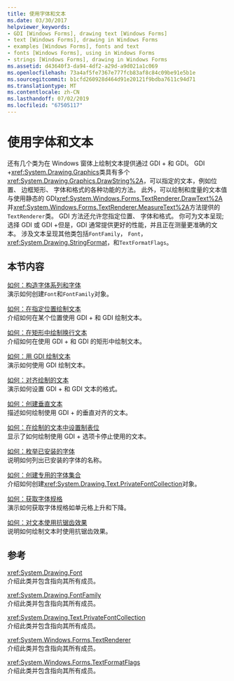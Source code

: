 ```yaml
---
title: 使用字体和文本
ms.date: 03/30/2017
helpviewer_keywords:
- GDI [Windows Forms], drawing text [Windows Forms]
- text [Windows Forms], drawing in Windows Forms
- examples [Windows Forms], fonts and text
- fonts [Windows Forms], using in Windows Forms
- strings [Windows Forms], drawing in Windows Forms
ms.assetid: d43640f3-da94-4df2-a29d-a9d021a1c069
ms.openlocfilehash: 73a4af5fe7367e777fcb83af8c84c09be91e5b1e
ms.sourcegitcommit: b1cfd260928d464d91e20121f9bdba7611c94d71
ms.translationtype: MT
ms.contentlocale: zh-CN
ms.lasthandoff: 07/02/2019
ms.locfileid: "67505117"
---
```

# <a name="using-fonts-and-text"></a>使用字体和文本
还有几个类为在 Windows 窗体上绘制文本提供通过 GDI + 和 GDI。 GDI +<xref:System.Drawing.Graphics>类具有多个<xref:System.Drawing.Graphics.DrawString%2A>，可以指定的文本，例如位置、 边框矩形、 字体和格式的各种功能的方法。 此外，可以绘制和度量的文本值与使用静态的 GDI<xref:System.Windows.Forms.TextRenderer.DrawText%2A>并<xref:System.Windows.Forms.TextRenderer.MeasureText%2A>方法提供的`TextRenderer`类。 GDI 方法还允许您指定位置、 字体和格式。 你可为文本呈现; 选择 GDI 或 GDI +但是，GDI 通常提供更好的性能，并且正在测量更准确的文本。 涉及文本呈现其他类包括`FontFamily`， `Font`， <xref:System.Drawing.StringFormat>，和`TextFormatFlags`。  
  
## <a name="in-this-section"></a>本节内容  
 [如何：构造字体系列和字体](how-to-construct-font-families-and-fonts.md)  
 演示如何创建`Font`和`FontFamily`对象。  
  
 [如何：在指定位置绘制文本](how-to-draw-text-at-a-specified-location.md)  
 介绍如何在某个位置使用 GDI + 和 GDI 绘制文本。  
  
 [如何：在矩形中绘制换行文本](how-to-draw-wrapped-text-in-a-rectangle.md)  
 介绍如何在使用 GDI + 和 GDI 的矩形中绘制文本。  
  
 [如何：用 GDI 绘制文本](how-to-draw-text-with-gdi.md)  
 演示如何使用 GDI 绘制文本。  
  
 [如何：对齐绘制的文本](how-to-align-drawn-text.md)  
 演示如何设置 GDI + 和 GDI 文本的格式。  
  
 [如何：创建垂直文本](how-to-create-vertical-text.md)  
 描述如何绘制使用 GDI + 的垂直对齐的文本。  
  
 [如何：在绘制的文本中设置制表位](how-to-set-tab-stops-in-drawn-text.md)  
 显示了如何绘制使用 GDI + 选项卡停止使用的文本。  
  
 [如何：枚举已安装的字体](how-to-enumerate-installed-fonts.md)  
 说明如何列出已安装的字体的名称。  
  
 [如何：创建专用的字体集合](how-to-create-a-private-font-collection.md)  
 介绍如何创建<xref:System.Drawing.Text.PrivateFontCollection>对象。  
  
 [如何：获取字体规格](how-to-obtain-font-metrics.md)  
 演示如何获取字体规格如单元格上升和下降。  
  
 [如何：对文本使用抗锯齿效果](how-to-use-antialiasing-with-text.md)  
 说明如何绘制文本时使用抗锯齿效果。  
  
## <a name="reference"></a>参考  
 <xref:System.Drawing.Font>  
 介绍此类并包含指向其所有成员。  
  
 <xref:System.Drawing.FontFamily>  
 介绍此类并包含指向其所有成员。  
  
 <xref:System.Drawing.Text.PrivateFontCollection>  
 介绍此类并包含指向其所有成员。  
  
 <xref:System.Windows.Forms.TextRenderer>  
 介绍此类并包含指向其所有成员。  
  
 <xref:System.Windows.Forms.TextFormatFlags>  
 介绍此类并包含指向其所有成员。
